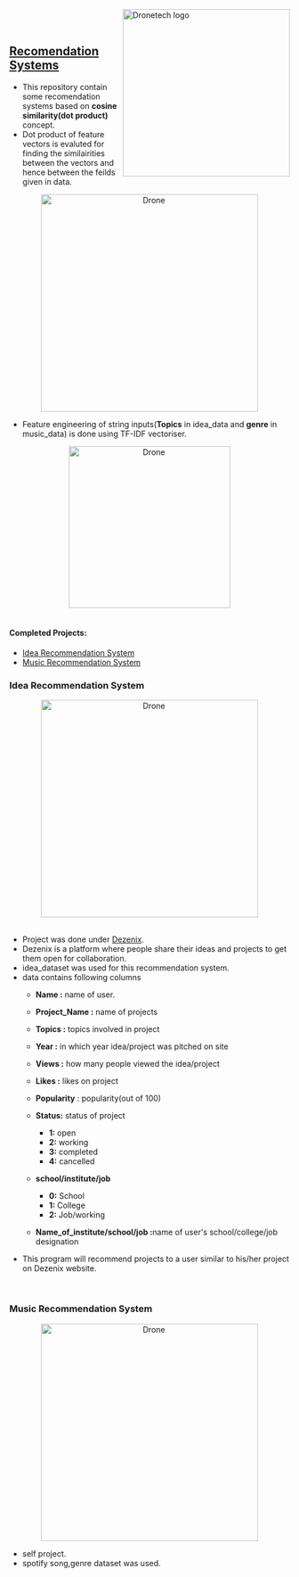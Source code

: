 

<div>
<img src=
"https://user-images.githubusercontent.com/78396437/178341873-22434747-15b6-4bea-a273-877ceac2eb0e.png" 
         alt="Dronetech logo" 
         align="right" 
         width="300">

<br>
<br>

## <ins>Recomendation Systems<ins> 

- This repository contain some recomendation systems based on **cosine similarity(dot product)** concept.
- Dot product of feature vectors is evaluted for finding the similairities between the vectors and hence between the feilds given in data.

<div align="center">
<img src= "https://user-images.githubusercontent.com/78396437/178341524-bdc3b55e-8a11-4f2a-9a84-6de8f46f7ad7.png" alt="Drone" align="center" width="390">
</div>

- Feature engineering of string inputs(**Topics** in idea_data and **genre** in music_data) is done using TF-IDF vectoriser.

<div align="center">
<img src= "https://user-images.githubusercontent.com/78396437/178909893-1e37a4f0-52e5-4d4a-9b94-963e9ddfcfd9.jpeg" alt="Drone" align="center" width="290">
</div>

<br>

#### Completed Projects:

 <ul>
    <li>
       <a href="#idea-recommendation-system">Idea Recommendation System</a>
    </li>
    <li>
      <a href="#music-recommendation-system">Music Recommendation System</a>
    </li>
 </ul>


 ### Idea Recommendation System

 <div align="center">
<img src= "https://user-images.githubusercontent.com/78396437/178339280-5b31b149-dec1-40c2-aa26-9ccf555ef6d5.png" alt="Drone" align="center" width="390">
</div>
<br>

- Project was done under [Dezenix](https://dezenix.com/).
- Dezenix is a platform where people share their ideas and projects to get them open for collaboration.
- idea_dataset was used for this recommendation system.
- data contains following columns
  <ul>
    <li>
       <p><b>Name :</b> name of user.</p>
    </li>
    <li>
      <p><b>Project_Name :</b> name of projects</p>
    </li>
    <li>
      <p><b>Topics :</b> topics involved in project</p>
    </li>
    <li>
      <p><b>Year :</b> in which year idea/project was pitched on site</p>
    </li>
    <li>
      <p><b>Views :</b> how many people viewed the idea/project</p>
    </li>
    <li>
      <p><b>Likes :</b> likes on project</p>
    </li>
    <li>
      <p><b>Popularity</b> : popularity(out of 100)</p>
    </li>
    <li>
      <p><b>Status:</b> status of project</p>
         <ul>
            <li><b>1:</b> open</li>
            <li><b>2:</b> working</li>
            <li><b>3:</b> completed</li>
            <li><b>4:</b> cancelled</li>
         </ul>
    </li>
    <li>
      <p><b>school/institute/job</b></p>
         <ul>
            <li><b>0:</b> School</li>
            <li><b>1:</b> College</li>
            <li><b>2:</b> Job/working</li>
         </ul>
    </li>
    <li>
      <p><b>Name_of_institute/school/job :</b>name of user's school/college/job designation</p>
    </li>
 </ul> 
 
- This program will recommend projects to a user similar to his/her project on Dezenix website.
<br>

 ### Music Recommendation System

 <div align="center">
<img src= "https://user-images.githubusercontent.com/78396437/178340573-13194f3a-4d21-4107-95e5-30a33f47ddfa.png" alt="Drone" align="center" width="390">
</div>

- self project.
- spotify song,genre dataset was used. 

